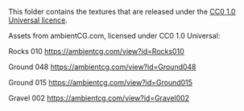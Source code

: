 This folder contains the textures that are released under the [CC0 1.0 Universal licence](LICENSE_CC0).

Assets from ambientCG.com, licensed under CC0 1.0 Universal:

Rocks 010
https://ambientcg.com/view?id=Rocks010

Ground 048
https://ambientcg.com/view?id=Ground048

Ground 015
https://ambientcg.com/view?id=Ground015

Gravel 002
https://ambientcg.com/view?id=Gravel002
